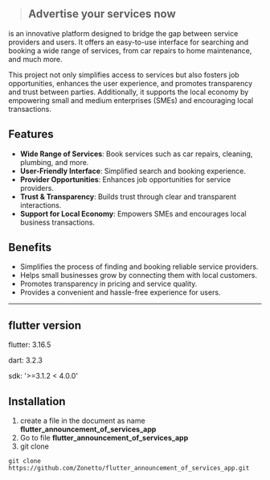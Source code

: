 > ## Advertise your services now

is an innovative platform designed to bridge the gap between service providers and users. It offers an easy-to-use interface for searching and booking a wide range of services, from car repairs to home maintenance, and much more. 

This project not only simplifies access to services but also fosters job opportunities, enhances the user experience, and promotes transparency and trust between parties. Additionally, it supports the local economy by empowering small and medium enterprises (SMEs) and encouraging local transactions.

## Features

- **Wide Range of Services**: Book services such as car repairs, cleaning, plumbing, and more.
- **User-Friendly Interface**: Simplified search and booking experience.
- **Provider Opportunities**: Enhances job opportunities for service providers.
- **Trust & Transparency**: Builds trust through clear and transparent interactions.
- **Support for Local Economy**: Empowers SMEs and encourages local business transactions.

## Benefits

- Simplifies the process of finding and booking reliable service providers.
- Helps small businesses grow by connecting them with local customers.
- Promotes transparency in pricing and service quality.
- Provides a convenient and hassle-free experience for users.
---
## flutter version
flutter: 3.16.5

dart: 3.2.3

sdk: '>=3.1.2 < 4.0.0'

## Installation
1. create a file in the document as name **flutter_announcement_of_services_app**
2. Go to file **flutter_announcement_of_services_app**
3. git clone
```
git clone https://github.com/Zonetto/flutter_announcement_of_services_app.git
```

